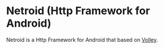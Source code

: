 
Netroid (Http Framework for Android)
=======================

Netroid is a Http Framework for Android that based on [Volley](https://www.captechconsulting.com/blog/raymond-robinson/google-io-2013-volley-image-cache-tutorial).

